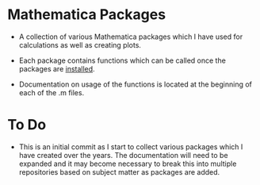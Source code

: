 # Mathematica Packages
-  A collection of various Mathematica packages which I have used for
calculations as well as creating plots.

-  Each package contains functions which can be called once the 
packages are [installed](https://support.wolfram.com/5648?src=mathematica).

- Documentation on usage of the functions is located at the beginning of 
each of the .m files.

# To Do
- This is an initial commit as I start to collect various packages which 
I have created over the years. The documentation will need to be expanded 
and it may become necessary to break this into multiple repositories based 
on subject matter as packages are added.
